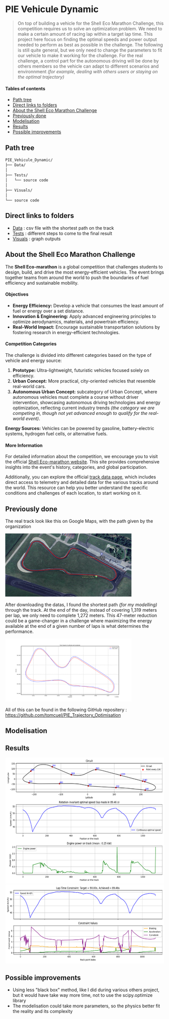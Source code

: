 # PIE Vehicule Dynamic
> On top of building a vehicle for the Shell Eco Marathon Challenge, this competition requires us to solve an optimization problem. We need to make a certain amount of racing lap within a target lap time. This project here focus on finding the optimal speeds and power output needed to perform as best as possible in the challenge. The following is still quite general, but we only need to change the parameters to fit our vehicle to make it working for the challenge. For the real challenge, a control part for the autonomous driving will be done by others members so the vehicle can adapt to different scenarios and environnment *(for example, dealing with others users or staying on the optimal trajectory)*


#### Tables of contents
* [Path tree](#path-tree)
* [Direct links to folders](#direct-links-to-folders)  
* [About the Shell Eco Marathon Challenge](#about-the-shell-eco-marathon-challenge)
* [Previously done](#previously-done)
* [Modelisation](#modelisation)
* [Results](#results)
* [Possible improvements](#possible-improvements)


## Path tree
```
PIE_Vehicule_Dynamic/
├── Data/
│
├── Tests/
│   └── source code           
│
├── Visuals/
│  
└── source code
```


## Direct links to folders  
* [Data](./Data/) : csv file with the shortest path on the track
* [Tests](./Tests/) : different steps to come to the final result  
* [Visuals](./Visuals/) : graph outputs


## About the Shell Eco Marathon Challenge
The **Shell Eco-marathon** is a global competition that challenges students to design, build, and drive the most energy-efficient vehicles. The event brings together teams from around the world to push the boundaries of fuel efficiency and sustainable mobility.  

#### Objectives  
- **Energy Efficiency:** Develop a vehicle that consumes the least amount of fuel or energy over a set distance.  
- **Innovation & Engineering:** Apply advanced engineering principles to optimize aerodynamics, materials, and powertrain efficiency.  
- **Real-World Impact:** Encourage sustainable transportation solutions by fostering research in energy-efficient technologies.  

#### Competition Categories  
The challenge is divided into different categories based on the type of vehicle and energy source:  
1. **Prototype:** Ultra-lightweight, futuristic vehicles focused solely on efficiency.  
2. **Urban Concept:** More practical, city-oriented vehicles that resemble real-world cars.  
3. **Autonomous Urban Concept:** subcategory of Urban Concept, where autonomous vehicles must complete a course without driver intervention, showcasing autonomous driving technologies and energy optimization, reflecting current industry trends *(the category we are competing in, though not yet advanced enough to qualify for the real-world event)*.

**Energy Sources:** Vehicles can be powered by gasoline, battery-electric systems, hydrogen fuel cells, or alternative fuels.  

#### More Information
For detailed information about the competition, we encourage you to visit the official [Shell Eco-marathon website](https://www.shellecomarathon.com). This site provides comprehensive insights into the event's history, categories, and global participation.

Additionally, you can explore the official [track data page](https://telemetry.sem-app.com/wiki/doku.php/telemetry_data/tracks), which includes direct access to telemetry and detailed data for the various tracks around the world. This resource can help you better understand the specific conditions and challenges of each location, to start working on it.


## Previously done
The real track look like this on Google Maps, with the path given by the organization

<img src="./Visuals/Real_Track_Maps.png" alt="maps_track" width="400" height="200"/>

After downloading the datas, I found the shortest path *(for my modelling)* through the track. At the end of the day, instead of covering 1,319 meters per lap, we only need to complete 1,272 meters. This 47-meter reduction could be a game-changer in a challenge where maximizing the energy available at the end of a given number of laps is what determines the performance.

<img src="./Visuals/track_visual_lat_long.png" alt="difference_paths" width="400" height="200"/>

All of this can be found in the following GitHub repositery : https://github.com/tomcuel/PIE_Trajectory_Optimisation


## Modelisation


## Results


<img src="./Visuals/speeds_and_powers.png" alt="speeds_and_powers" width="600" height="400"/>

<img src="./Visuals/constraints.png" alt="constraints" width="600" height="250"/>


## Possible improvements
- Using less "black box" method, like I did during various others project, but it would have take way more time, not to use the scipy.optimize library
- The modelisation could take more parameters, so the physics better fit the reality and its complexity 
